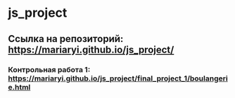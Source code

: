 # js_project
## Ссылка на репозиторий: https://mariaryi.github.io/js_project/
### Контрольная работа 1: https://mariaryi.github.io/js_project/final_project_1/boulangerie.html
